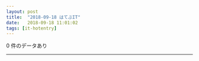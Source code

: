```yaml
---
layout: post
title:  "2018-09-18 はてぶIT"
date:   2018-09-18 11:01:02
tags: [it-hotentry]
---
```

0 件のデータあり

<hr>

